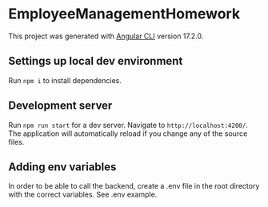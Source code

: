 # EmployeeManagementHomework

This project was generated with [Angular CLI](https://github.com/angular/angular-cli) version 17.2.0.

## Settings up local dev environment

Run `npm i` to install dependencies.

## Development server

Run `npm run start` for a dev server. Navigate to `http://localhost:4200/`. The application will automatically reload if you change any of the source files.

## Adding env variables

In order to be able to call the backend, create a .env file in the root directory with the correct variables. See .env example.
